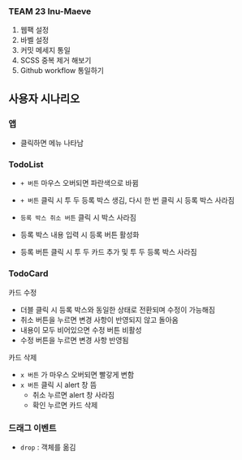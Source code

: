 ### TEAM 23 Inu-Maeve


1. 웹팩 설정
2. 바벨 설정
3. 커밋 메세지 통일
4. SCSS 중복 제거 해보기
5. Github workflow 통일하기


## 사용자 시나리오

### 앱

- 클릭하면 메뉴 나타남

### TodoList

- `+ 버튼` 마우스 오버되면 파란색으로 바뀜
- `+ 버튼` 클릭 시 투 두 등록 박스 생김, 다시 한 번 클릭 시 등록 박스 사라짐

- `등록 박스 취소 버튼` 클릭 시 박스 사라짐
- 등록 박스 내용 입력 시 등록 버튼 활성화
- 등록 버튼 클릭 시 투 두 카드 추가 및 투 두 등록 박스 사라짐

### TodoCard

카드 수정

- 더블 클릭 시 등록 박스와 동일한 상태로 전환되며 수정이 가능해짐
- 취소 버튼을 누르면 변경 사항이 반영되지 않고 돌아옴
- 내용이 모두 비어있으면 수정 버튼 비활성
- 수정 버튼을 누르면 변경 사항 반영됨

카드 삭제

- `x 버튼` 가 마우스 오버되면 빨갛게 변함
- `x 버튼` 클릭 시 alert 창 뜸
  - 취소 누르면 alert 창 사라짐
  - 확인 누르면 카드 삭제

### 드래그 이벤트

- `drop` : 객체를 옮김

